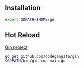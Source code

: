 ## Installation

```bash
export GOPATH=$HOME/go
```

## Hot Reload

[Gin project](https://github.com/codegangsta/gin)

```bash
go get github.com/codegangsta/gin
$GOPATH/bin/gin run main.go
```



